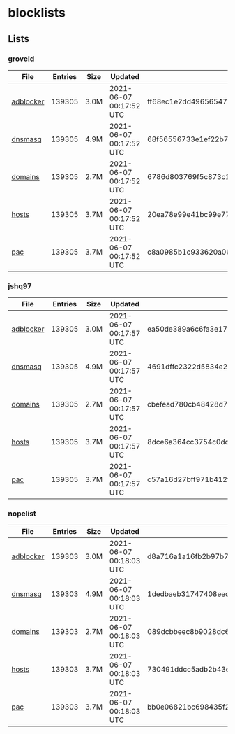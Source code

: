 # blocklists

## Lists

### groveld

|File|Entries|Size|Updated|Hash|
|-|-|-|-|-|
|[adblocker](https://raw.githubusercontent.com/groveld/blocklists/lists/groveld/adblocker.txt)|139305|3.0M|2021-06-07 00:17:52 UTC|ff68ec1e2dd496565471a5a8d947aa73ba6b03a6c623898b17e7974c620ecfb2|
|[dnsmasq](https://raw.githubusercontent.com/groveld/blocklists/lists/groveld/dnsmasq.txt)|139305|4.9M|2021-06-07 00:17:52 UTC|68f56556733e1ef22b71afb8cbd5c9527a10f0684bf8fdd9c63d51c4ad424b27|
|[domains](https://raw.githubusercontent.com/groveld/blocklists/lists/groveld/domains.txt)|139305|2.7M|2021-06-07 00:17:52 UTC|6786d803769f5c873c1830ec96f2e202e03fce38b05f30ab2ea69cd972c9a838|
|[hosts](https://raw.githubusercontent.com/groveld/blocklists/lists/groveld/hosts.txt)|139305|3.7M|2021-06-07 00:17:52 UTC|20ea78e99e41bc99e777b4901d3361cdcef3957bac4d5d7acc07f231de1ba364|
|[pac](https://raw.githubusercontent.com/groveld/blocklists/lists/groveld/pac.txt)|139305|3.7M|2021-06-07 00:17:52 UTC|c8a0985b1c933620a06d3acbf52f536556cfc32b5b5e86fe7340b20e3cb24b1a|

### jshq97

|File|Entries|Size|Updated|Hash|
|-|-|-|-|-|
|[adblocker](https://raw.githubusercontent.com/groveld/blocklists/lists/jshq97/adblocker.txt)|139305|3.0M|2021-06-07 00:17:57 UTC|ea50de389a6c6fa3e17b812dbc5ea17a51d506316fabf03c3004b83f127bee75|
|[dnsmasq](https://raw.githubusercontent.com/groveld/blocklists/lists/jshq97/dnsmasq.txt)|139305|4.9M|2021-06-07 00:17:57 UTC|4691dffc2322d5834e24dc7ffee6c9cf31a8f0088f813feb4e681c3dfd286c9b|
|[domains](https://raw.githubusercontent.com/groveld/blocklists/lists/jshq97/domains.txt)|139305|2.7M|2021-06-07 00:17:57 UTC|cbefead780cb48428d7367be7307f2fbb48fb943bea4e94f094b95b7bdb290b3|
|[hosts](https://raw.githubusercontent.com/groveld/blocklists/lists/jshq97/hosts.txt)|139305|3.7M|2021-06-07 00:17:57 UTC|8dce6a364cc3754c0dde14cc0659014d3a2f088eb460ceffd1c74e19e1ea0d36|
|[pac](https://raw.githubusercontent.com/groveld/blocklists/lists/jshq97/pac.txt)|139305|3.7M|2021-06-07 00:17:57 UTC|c57a16d27bff971b412f2ee0a4f0a9af8b0659febd7fb3912edeb65c2ea0595c|

### nopelist

|File|Entries|Size|Updated|Hash|
|-|-|-|-|-|
|[adblocker](https://raw.githubusercontent.com/groveld/blocklists/lists/nopelist/adblocker.txt)|139303|3.0M|2021-06-07 00:18:03 UTC|d8a716a1a16fb2b97b7ac74c2366c9945b9d407a414fddede4fdc974775d02c5|
|[dnsmasq](https://raw.githubusercontent.com/groveld/blocklists/lists/nopelist/dnsmasq.txt)|139303|4.9M|2021-06-07 00:18:03 UTC|1dedbaeb31747408eeda5b274d971220dddd7a566e828e7791f0ab2c7ea91026|
|[domains](https://raw.githubusercontent.com/groveld/blocklists/lists/nopelist/domains.txt)|139303|2.7M|2021-06-07 00:18:03 UTC|089dcbbeec8b9028dc6eebe27010815d0782c1170e82b440c1d3fc1c3b429a00|
|[hosts](https://raw.githubusercontent.com/groveld/blocklists/lists/nopelist/hosts.txt)|139303|3.7M|2021-06-07 00:18:03 UTC|730491ddcc5adb2b43ebc6380abe22b2a9d2b25b109ab6ba9d7af8f1dc18dfb6|
|[pac](https://raw.githubusercontent.com/groveld/blocklists/lists/nopelist/pac.txt)|139303|3.7M|2021-06-07 00:18:03 UTC|bb0e06821bc698435f2b6d7dd2be12e094da40b7eec35d5139500ad99e9fc092|
